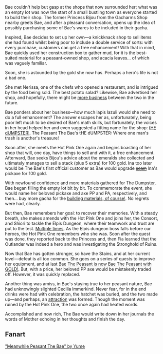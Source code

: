 <!-- title: Peasant Da Bae -->
<!-- status: Alive -->

Bae couldn't help but gasp at the shops that now surrounded her; what was an empty lot was now the start of a small bustling town as everyone started to build their shop. The former Princess Bijou from the Gacharms Shop nearby greets Bae, and after a pleasant conversation, opens up the idea of possibly purchasing some of Bae's wares to be included in their gacha.

Inspired, Bae decides to set up her own—a knickknack shop to sell items she had found whilst being poor to include a double service of sorts: with every purchase, customers can get a free enhancement! With that in mind, Bae quickly used her construction box to gather mud, for it is the best-suited material for a peasant-owned shop, and acacia leaves... of which was vaguely familiar.

Soon, she is astounded by the gold she now has. Perhaps a hero's life is not a bad one.

She met Nerissa, one of the chefs who opened a restaurant, and is intrigued by the food being sold. The best potato salad? Likewise, Bae advertised her shop, and hopefully, there might be [more business](https://youtu.be/Tiq2wmF-NfQ?t=1125) between the two in the future.

Bae ponders about her business—how much lapis lazuli would she need to do a full enhancement? The answer escapes her as, unfortunately, being poor left much to be desired of Bae's math skills, but fortunately, the voices in her head helped her and even suggested a fitting name for the shop: [tHE dUMPSTER!](https://youtu.be/Tiq2wmF-NfQ?t=1764). The Peasant The Bae's tHE dUMPSTER: Where one man's trash is another's treasure!

Soon after, she meets the Hot Pink One again and begins boasting of her shop that will, one day, have things to sell and with it, a free enhancement. Afterward, Bae seeks Bijou's advice about the emeralds she collected and ultimately manages to sell a stack (plus 5 extra) for 100 gold. Ina too later would be The Bae's first official customer as Bae would upgrade [~~scam~~](https://youtu.be/Tiq2wmF-NfQ?t=2714) Ina's pickaxe for 100 gold.

With newfound confidence and more materials gathered for The Dumpster, Bae began filling the empty lot bit by bit. To commemorate the event, she would name her beloved pickaxe and axe PP and PA, respectively, and then... buy more gacha for the [building materials, of course!](https://youtu.be/Tiq2wmF-NfQ?t=3602). No regrets were had, clearly.

But then, Bae remembers her goal: to recover their memories. With a steady breath, she makes amends with the Hot Pink One and joins her, the Consort, and Shiori to tackle the Elpis Dungeon, where their teamwork and trust are put to the test. [Multiple times](https://youtu.be/Tiq2wmF-NfQ?t=6308). As the Elpis dungeon boss falls before our heroes, the Hot Pink One remembers who she was. Soon after the quest was done, they reported back to the Princess and, then Fia learned that the Outlander was indeed a hero and was investigating the Stronghold of Ruins.

Now that Bae has gotten stronger, so have the Stains, and at her current level—defeat is all too common. She goes on a series of quests to improve her equipment, and at last [Bae The Peasant is now Bae The Peasant with GOLD!](https://youtu.be/Tiq2wmF-NfQ?t=9443). But, with a price, her beloved PP axe would be mistakenly traded off. However, it was quickly replaced.

Another thing was amiss, in Bae's staying true to her peasant nature, Bae had unknowingly slighted Cecilia Immerkind. Never fear, for in the end drinks were had with celebration, the hatchet was buried, and the two made up—and perhaps, an [attraction](https://youtu.be/Tiq2wmF-NfQ?t=10425) was formed. Though the moment was ruined by the Hot Pink One, the two once again had heated words.

Accomplished and now rich, The Bae would write down in her journals the words of Mother echoing in her thoughts and finish the day.

## Fanart

["Meanwhile Peasant The Bae" by Yume](https://x.com/Yume_ato29/status/1919498300232982554)